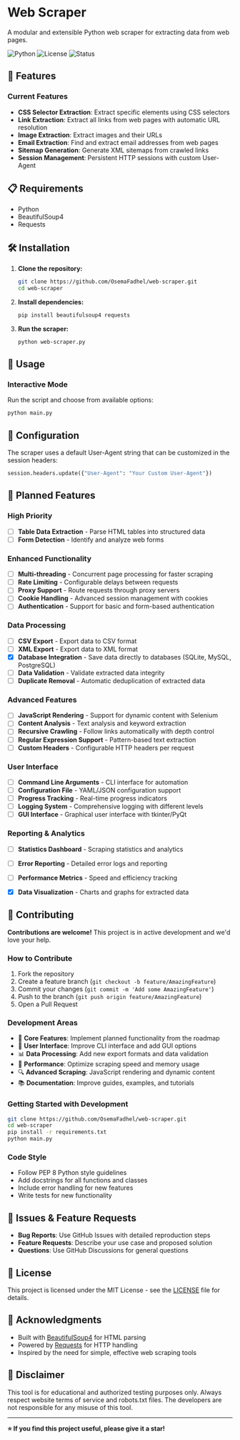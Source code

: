 # Web Scraper

A modular and extensible Python web scraper for extracting data from web pages.

![Python](https://img.shields.io/badge/python-blue.svg)
![License](https://img.shields.io/badge/license-MIT-green.svg)
![Status](https://img.shields.io/badge/status-active%20development-yellow.svg)

## 🚀 Features

### **Current Features**
- **CSS Selector Extraction**: Extract specific elements using CSS selectors
- **Link Extraction**: Extract all links from web pages with automatic URL resolution
- **Image Extraction**: Extract images and their URLs
- **Email Extraction**: Find and extract email addresses from web pages
- **Sitemap Generation**: Generate XML sitemaps from crawled links
- **Session Management**: Persistent HTTP sessions with custom User-Agent

## 📋 Requirements

- Python
- BeautifulSoup4
- Requests

## 🛠️ Installation

1. **Clone the repository:**
   ```bash
   git clone https://github.com/OsemaFadhel/web-scraper.git
   cd web-scraper
   ```

2. **Install dependencies:**
   ```bash
   pip install beautifulsoup4 requests
   ```

3. **Run the scraper:**
   ```bash
   python web-scraper.py
   ```

## 🎯 Usage

### **Interactive Mode**
Run the script and choose from available options:

```bash
python main.py
```

## 🔧 Configuration

The scraper uses a default User-Agent string that can be customized in the session headers:

```python
session.headers.update({"User-Agent": "Your Custom User-Agent"})
```

## 🚀 Planned Features

### **High Priority**
- [ ] **Table Data Extraction** - Parse HTML tables into structured data
- [ ] **Form Detection** - Identify and analyze web forms

### **Enhanced Functionality**
- [ ] **Multi-threading** - Concurrent page processing for faster scraping
- [ ] **Rate Limiting** - Configurable delays between requests
- [ ] **Proxy Support** - Route requests through proxy servers
- [ ] **Cookie Handling** - Advanced session management with cookies
- [ ] **Authentication** - Support for basic and form-based authentication

### **Data Processing**
- [ ] **CSV Export** - Export data to CSV format
- [ ] **XML Export** - Export data to XML format
- [x] **Database Integration** - Save data directly to databases (SQLite, MySQL, PostgreSQL)
- [ ] **Data Validation** - Validate extracted data integrity
- [ ] **Duplicate Removal** - Automatic deduplication of extracted data

### **Advanced Features**
- [ ] **JavaScript Rendering** - Support for dynamic content with Selenium
- [ ] **Content Analysis** - Text analysis and keyword extraction
- [ ] **Recursive Crawling** - Follow links automatically with depth control
- [ ] **Regular Expression Support** - Pattern-based text extraction
- [ ] **Custom Headers** - Configurable HTTP headers per request

### **User Interface**
- [ ] **Command Line Arguments** - CLI interface for automation
- [ ] **Configuration File** - YAML/JSON configuration support
- [ ] **Progress Tracking** - Real-time progress indicators
- [ ] **Logging System** - Comprehensive logging with different levels
- [ ] **GUI Interface** - Graphical user interface with tkinter/PyQt

### **Reporting & Analytics**
- [ ] **Statistics Dashboard** - Scraping statistics and analytics
- [ ] **Error Reporting** - Detailed error logs and reporting
- [ ] **Performance Metrics** - Speed and efficiency tracking
- [x] **Data Visualization** - Charts and graphs for extracted data


## 🤝 Contributing

**Contributions are welcome!** This project is in active development and we'd love your help.

### **How to Contribute**
1. Fork the repository
2. Create a feature branch (`git checkout -b feature/AmazingFeature`)
3. Commit your changes (`git commit -m 'Add some AmazingFeature'`)
4. Push to the branch (`git push origin feature/AmazingFeature`)
5. Open a Pull Request

### **Development Areas**
- 🔧 **Core Features**: Implement planned functionality from the roadmap
- 🎨 **User Interface**: Improve CLI interface and add GUI options
- 📊 **Data Processing**: Add new export formats and data validation
- 🚀 **Performance**: Optimize scraping speed and memory usage
- 🔍 **Advanced Scraping**: JavaScript rendering and dynamic content
- 📚 **Documentation**: Improve guides, examples, and tutorials

### **Getting Started with Development**
```bash
git clone https://github.com/OsemaFadhel/web-scraper.git
cd web-scraper
pip install -r requirements.txt
python main.py
```

### **Code Style**
- Follow PEP 8 Python style guidelines
- Add docstrings for all functions and classes
- Include error handling for new features
- Write tests for new functionality

## 🐛 Issues & Feature Requests

- **Bug Reports**: Use GitHub Issues with detailed reproduction steps
- **Feature Requests**: Describe your use case and proposed solution
- **Questions**: Use GitHub Discussions for general questions

## 📝 License

This project is licensed under the MIT License - see the [LICENSE](LICENSE) file for details.

## 🌟 Acknowledgments

- Built with [BeautifulSoup4](https://www.crummy.com/software/BeautifulSoup/) for HTML parsing
- Powered by [Requests](https://docs.python-requests.org/) for HTTP handling
- Inspired by the need for simple, effective web scraping tools

## 🚨 Disclaimer

This tool is for educational and authorized testing purposes only. Always respect website terms of service and robots.txt files. The developers are not responsible for any misuse of this tool.

---

**⭐ If you find this project useful, please give it a star!**
